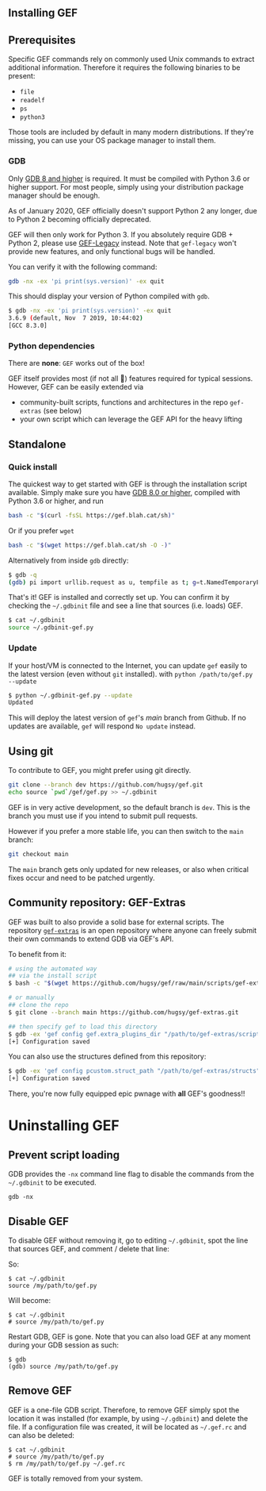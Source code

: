 ## Installing GEF

## Prerequisites

Specific GEF commands rely on commonly used Unix commands to extract additional information.
Therefore it requires the following binaries to be present:

*  `file`
*  `readelf`
*  `ps`
*  `python3`

Those tools are included by default in many modern distributions. If they're missing, you can use
your OS package manager to install them.

### GDB

Only [GDB 8 and higher](https://www.gnu.org/s/gdb) is required. It must be compiled with Python 3.6
or higher support. For most people, simply using your distribution package manager should be enough.

As of January 2020, GEF officially doesn't support Python 2 any longer, due to Python 2 becoming
officially deprecated.

GEF will then only work for Python 3. If you absolutely require GDB + Python 2, please use
[GEF-Legacy](https://github.com/hugsy/gef-legacy) instead. Note that `gef-legacy` won't provide new
features, and only functional bugs will be handled.

You can verify it with the following command:

```bash
gdb -nx -ex 'pi print(sys.version)' -ex quit
```

This should display your version of Python compiled with `gdb`.

```bash
$ gdb -nx -ex 'pi print(sys.version)' -ex quit
3.6.9 (default, Nov  7 2019, 10:44:02)
[GCC 8.3.0]
```

### Python dependencies

There are **none**: `GEF` works out of the box!

GEF itself provides most (if not all 🤯) features required for typical sessions. However, GEF can be
easily extended via

*  community-built scripts, functions and architectures in the repo
   `gef-extras` (see below)
*  your own script which can leverage the GEF API for the heavy lifting

## Standalone

### Quick install

The quickest way to get started with GEF is through the installation script available. Simply make
sure you have [GDB 8.0 or higher](https://www.gnu.org/s/gdb), compiled with Python 3.6 or higher,
and run

```bash
bash -c "$(curl -fsSL https://gef.blah.cat/sh)"
```

Or if you prefer `wget`

```bash
bash -c "$(wget https://gef.blah.cat/sh -O -)"
```

Alternatively from inside `gdb` directly:

```bash
$ gdb -q
(gdb) pi import urllib.request as u, tempfile as t; g=t.NamedTemporaryFile(suffix='-gef.py'); open(g.name, 'wb+').write(u.urlopen('https://tinyurl.com/gef-main').read()); gdb.execute('source %s' % g.name)
```

That's it! GEF is installed and correctly set up. You can confirm it by checking the `~/.gdbinit`
file and see a line that sources (i.e. loads) GEF.

```bash
$ cat ~/.gdbinit
source ~/.gdbinit-gef.py
```

### Update

If your host/VM is connected to the Internet, you can update `gef` easily to the latest version
(even without `git` installed). with `python /path/to/gef.py --update`

```bash
$ python ~/.gdbinit-gef.py --update
Updated
```

This will deploy the latest version of `gef`'s _main_ branch from Github. If no
updates are available, `gef` will respond `No update` instead.

## Using git

To contribute to GEF, you might prefer using git directly.

```bash
git clone --branch dev https://github.com/hugsy/gef.git
echo source `pwd`/gef/gef.py >> ~/.gdbinit
```

GEF is in very active development, so the default branch is `dev`. This is the
branch you must use if you intend to submit pull requests.

However if you prefer a more stable life, you can then switch to the `main`
branch:

```bash
git checkout main
```

The `main` branch gets only updated for new releases, or also when critical
fixes occur and need to be patched urgently.

## Community repository: GEF-Extras

GEF was built to also provide a solid base for external scripts. The repository
[`gef-extras`](https://github.com/hugsy/gef-extras) is an open repository where
anyone can freely submit their own commands to extend GDB via GEF's API.

To benefit from it:

```bash
# using the automated way
## via the install script
$ bash -c "$(wget https://github.com/hugsy/gef/raw/main/scripts/gef-extras.sh -O -)"

# or manually
## clone the repo
$ git clone --branch main https://github.com/hugsy/gef-extras.git

## then specify gef to load this directory
$ gdb -ex 'gef config gef.extra_plugins_dir "/path/to/gef-extras/scripts"' -ex 'gef save' -ex quit
[+] Configuration saved
```

You can also use the structures defined from this repository:

```bash
$ gdb -ex 'gef config pcustom.struct_path "/path/to/gef-extras/structs"' -ex 'gef save' -ex quit
[+] Configuration saved
```

There, you're now fully equipped epic pwnage with **all** GEF's goodness!!

# Uninstalling GEF

## Prevent script loading

GDB provides the `-nx` command line flag to disable the commands from the
`~/.gdbinit` to be executed.

```text
gdb -nx
```

## Disable GEF

To disable GEF without removing it, go to editing `~/.gdbinit`, spot the line
that sources GEF, and comment / delete that line:

So:

```text
$ cat ~/.gdbinit
source /my/path/to/gef.py
```

Will become:

```text
$ cat ~/.gdbinit
# source /my/path/to/gef.py
```

Restart GDB, GEF is gone. Note that you can also load GEF at any moment during
your GDB session as such:

```text
$ gdb
(gdb) source /my/path/to/gef.py
```

## Remove GEF

GEF is a one-file GDB script. Therefore, to remove GEF simply spot the location
it was installed (for example, by using `~/.gdbinit`) and delete the file. If a
configuration file was created, it will be located as `~/.gef.rc` and can also
be deleted:

```text
$ cat ~/.gdbinit
# source /my/path/to/gef.py
$ rm /my/path/to/gef.py ~/.gef.rc
```

GEF is totally removed from your system.

